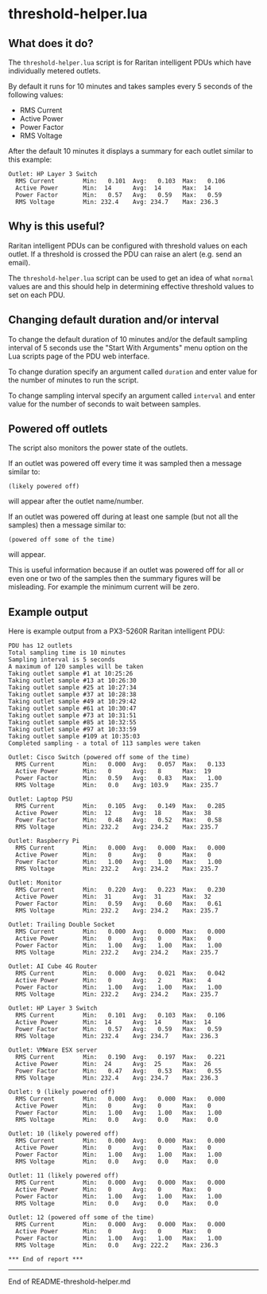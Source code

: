 # threshold-helper.lua

## What does it do?

The `threshold-helper.lua` script is for Raritan intelligent PDUs which have individually metered outlets.

By default it runs for 10
minutes and takes samples every 5 seconds of the following values:

+ RMS Current
+ Active Power
+ Power Factor
+ RMS Voltage

After the default 10 minutes it displays a summary for each outlet similar to this example:

```
Outlet: HP Layer 3 Switch
  RMS Current        Min:   0.101  Avg:   0.103  Max:   0.106
  Active Power       Min:  14      Avg:  14      Max:  14
  Power Factor       Min:   0.57   Avg:   0.59   Max:   0.59 
  RMS Voltage        Min: 232.4    Avg: 234.7    Max: 236.3
```

## Why is this useful?

Raritan intelligent PDUs can be configured with threshold values on each outlet. If a threshold
is crossed the PDU can raise an alert (e.g. send an email).

The `threshold-helper.lua` script can be used to get an idea of what `normal` values are and this
should help in determining effective threshold values to set on each PDU.

## Changing default duration and/or interval

To change the default duration of 10 minutes and/or the default sampling interval of 5 seconds use
the "Start With Arguments" menu option on the Lua scripts page of the PDU web interface.

To change duration specify an argument called `duration` and enter value for the number of minutes to run the
script.

To change sampling interval specify an argument called `interval` and enter value for the number of seconds
to wait between samples.

## Powered off outlets

The script also monitors the power state of the outlets.

If an outlet was powered off every time it was
sampled then a message similar to:

```
(likely powered off)
```

will appear after the outlet name/number.

If an outlet was powered off during at least one sample (but not all the samples)
then a message similar to:

```
(powered off some of the time)
```

will appear.

This is useful information because if an outlet was powered off for all or even one or two of the samples
then the summary figures will be misleading. For example the minimum current will be zero.

## Example output

Here is example output from a PX3-5260R Raritan intelligent PDU:

```
PDU has 12 outlets
Total sampling time is 10 minutes
Sampling interval is 5 seconds
A maximum of 120 samples will be taken
Taking outlet sample #1 at 10:25:26
Taking outlet sample #13 at 10:26:30
Taking outlet sample #25 at 10:27:34
Taking outlet sample #37 at 10:28:38
Taking outlet sample #49 at 10:29:42
Taking outlet sample #61 at 10:30:47
Taking outlet sample #73 at 10:31:51
Taking outlet sample #85 at 10:32:55
Taking outlet sample #97 at 10:33:59
Taking outlet sample #109 at 10:35:03
Completed sampling - a total of 113 samples were taken

Outlet: Cisco Switch (powered off some of the time)
  RMS Current        Min:   0.000  Avg:   0.057  Max:   0.133
  Active Power       Min:   0      Avg:   8      Max:  19
  Power Factor       Min:   0.59   Avg:   0.83   Max:   1.00 
  RMS Voltage        Min:   0.0    Avg: 103.9    Max: 235.7

Outlet: Laptop PSU
  RMS Current        Min:   0.105  Avg:   0.149  Max:   0.285
  Active Power       Min:  12      Avg:  18      Max:  38
  Power Factor       Min:   0.48   Avg:   0.52   Max:   0.58 
  RMS Voltage        Min: 232.2    Avg: 234.2    Max: 235.7

Outlet: Raspberry Pi
  RMS Current        Min:   0.000  Avg:   0.000  Max:   0.000
  Active Power       Min:   0      Avg:   0      Max:   0
  Power Factor       Min:   1.00   Avg:   1.00   Max:   1.00 
  RMS Voltage        Min: 232.2    Avg: 234.2    Max: 235.7

Outlet: Monitor
  RMS Current        Min:   0.220  Avg:   0.223  Max:   0.230
  Active Power       Min:  31      Avg:  31      Max:  32
  Power Factor       Min:   0.59   Avg:   0.60   Max:   0.61 
  RMS Voltage        Min: 232.2    Avg: 234.2    Max: 235.7

Outlet: Trailing Double Socket
  RMS Current        Min:   0.000  Avg:   0.000  Max:   0.000
  Active Power       Min:   0      Avg:   0      Max:   0
  Power Factor       Min:   1.00   Avg:   1.00   Max:   1.00 
  RMS Voltage        Min: 232.2    Avg: 234.2    Max: 235.7

Outlet: AI Cube 4G Router
  RMS Current        Min:   0.000  Avg:   0.021  Max:   0.042
  Active Power       Min:   0      Avg:   2      Max:   4
  Power Factor       Min:   1.00   Avg:   1.00   Max:   1.00 
  RMS Voltage        Min: 232.2    Avg: 234.2    Max: 235.7

Outlet: HP Layer 3 Switch
  RMS Current        Min:   0.101  Avg:   0.103  Max:   0.106
  Active Power       Min:  14      Avg:  14      Max:  14
  Power Factor       Min:   0.57   Avg:   0.59   Max:   0.59 
  RMS Voltage        Min: 232.4    Avg: 234.7    Max: 236.3

Outlet: VMWare ESX server
  RMS Current        Min:   0.190  Avg:   0.197  Max:   0.221
  Active Power       Min:  24      Avg:  25      Max:  26
  Power Factor       Min:   0.47   Avg:   0.53   Max:   0.55 
  RMS Voltage        Min: 232.4    Avg: 234.7    Max: 236.3

Outlet: 9 (likely powered off)
  RMS Current        Min:   0.000  Avg:   0.000  Max:   0.000
  Active Power       Min:   0      Avg:   0      Max:   0
  Power Factor       Min:   1.00   Avg:   1.00   Max:   1.00 
  RMS Voltage        Min:   0.0    Avg:   0.0    Max:   0.0

Outlet: 10 (likely powered off)
  RMS Current        Min:   0.000  Avg:   0.000  Max:   0.000
  Active Power       Min:   0      Avg:   0      Max:   0
  Power Factor       Min:   1.00   Avg:   1.00   Max:   1.00 
  RMS Voltage        Min:   0.0    Avg:   0.0    Max:   0.0

Outlet: 11 (likely powered off)
  RMS Current        Min:   0.000  Avg:   0.000  Max:   0.000
  Active Power       Min:   0      Avg:   0      Max:   0
  Power Factor       Min:   1.00   Avg:   1.00   Max:   1.00 
  RMS Voltage        Min:   0.0    Avg:   0.0    Max:   0.0

Outlet: 12 (powered off some of the time)
  RMS Current        Min:   0.000  Avg:   0.000  Max:   0.000
  Active Power       Min:   0      Avg:   0      Max:   0
  Power Factor       Min:   1.00   Avg:   1.00   Max:   1.00 
  RMS Voltage        Min:   0.0    Avg: 222.2    Max: 236.3

*** End of report ***
```

----------------------------------------------------

End of README-threshold-helper.md
